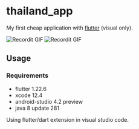 # thailand_app

My first cheap application with [flutter](https://flutter.dev/) (visual only).

![Recordit GIF](https://raw.githubusercontent.com/trixky/thailand_app/master/demo/ios_screen.png)
![Recordit GIF](https://raw.githubusercontent.com/trixky/thailand_app/master/demo/android_screen.png)

## Usage

### Requirements

- flutter 1.22.6
- xcode 12.4
- android-studio 4.2 preview
- java 8 update 281

Using flutter/dart extension in visual studio code.
